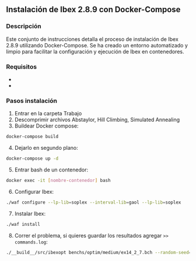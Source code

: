 ## Instalación de Ibex 2.8.9 con Docker-Compose

### Descripción

Este conjunto de instrucciones detalla el proceso de instalación de Ibex 2.8.9 utilizando Docker-Compose. Se ha creado un entorno automatizado y limpio para facilitar la configuración y ejecución de Ibex en contenedores.

### Requisitos

- [Docker]: https://www.docker.com
- [Docker-compose]: https://docs.docker.com/compose/

### Pasos instalación

1. Entrar en la carpeta Trabajo
2. Descomprimir archivos Abstaylor, Hill Climbing, Simulated Annealing
3. Buildear Docker compose:

```bash
docker-compose build
```

4. Dejarlo en segundo plano:

```bash
docker-compose up -d
```

5. Entrar bash de un contenedor:

```bash
docker exec -it [nombre-contenedor] bash
```

6. Configurar Ibex:

```bash
./waf configure --lp-lib=soplex --interval-lib=gaol --lp-lib=soplex
```

7. Instalar Ibex:

```bash
./waf install
```

8. Correr el problema, si quieres guardar los resultados agregar `>> commands.log`:

```bash
./__build__/src/ibexopt benchs/optim/medium/ex14_2_7.bch --random-seed=1 >> commands.log
```
